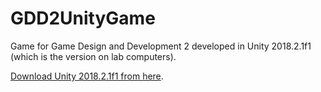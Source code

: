 # GDD2UnityGame
Game for Game Design and Development 2 developed in Unity 2018.2.1f1 (which is the version on lab computers).

[Download Unity 2018.2.1f1 from here](https://unity3d.com/get-unity/download?thank-you=update&download_nid=57845&os=Win).
